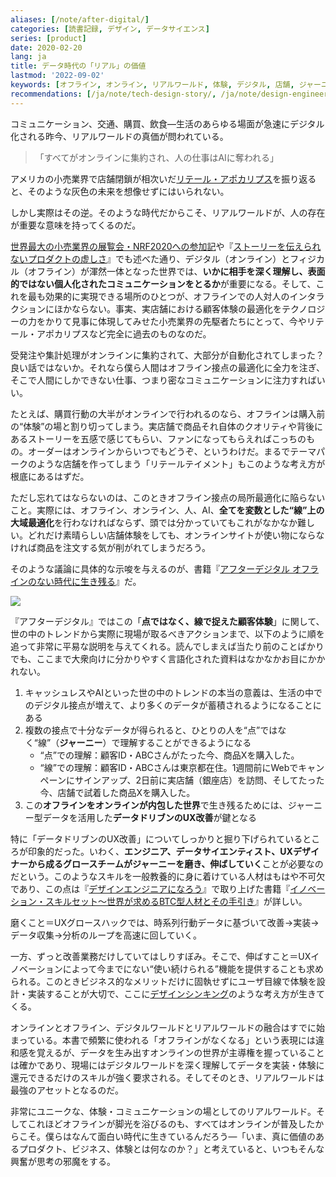 ```yaml
---
aliases: [/note/after-digital/]
categories: [読書記録, デザイン, データサイエンス]
series: [product]
date: 2020-02-20
lang: ja
title: データ時代の「リアル」の価値
lastmod: '2022-09-02'
keywords: [オフライン, オンライン, リアルワールド, 体験, デジタル, 店舗, ジャーニー, 接点, 実店舗, 小売]
recommendations: [/ja/note/tech-design-story/, /ja/note/design-engineer/, /ja/note/product-management-myths/]
---
```


コミュニケーション、交通、購買、飲食―生活のあらゆる場面が急速にデジタル化される昨今、リアルワールドの真価が問われている。

> 「すべてがオンラインに集約され、人の仕事はAIに奪われる」

アメリカの小売業界で店舗閉鎖が相次いだ[リテール・アポカリプス](https://en.wikipedia.org/wiki/Retail_apocalypse)を振り返ると、そのような灰色の未来を想像せずにはいられない。

しかし実際はその逆。そのような時代だからこそ、リアルワールドが、人の存在が重要な意味を持ってくるのだ。

[世界最大の小売業界の展覧会・NRF2020への参加記](/note/nrf-2020/)や『[ストーリーを伝えられないプロダクトの虚しさ](/note/tech-design-story/)』でも述べた通り、デジタル（オンライン）とフィジカル（オフライン）が渾然一体となった世界では、**いかに相手を深く理解し、表面的ではない個人化されたコミュニケーションをとるか**が重要になる。そして、これを最も効果的に実現できる場所のひとつが、オフラインでの人対人のインタラクションにほかならない。事実、実店舗における顧客体験の最適化をテクノロジーの力をかりて見事に体現してみせた小売業界の先駆者たちにとって、今やリテール・アポカリプスなど完全に過去のものなのだ。

受発注や集計処理がオンラインに集約されて、大部分が自動化されてしまった？良い話ではないか。それなら僕ら人間はオフライン接点の最適化に全力を注ぎ、そこで人間にしかできない仕事、つまり密なコミュニケーションに注力すればいい。

たとえば、購買行動の大半がオンラインで行われるのなら、オフラインは購入前の“体験”の場と割り切ってしまう。実店舗で商品それ自体のクオリティや背後にあるストーリーを五感で感じてもらい、ファンになってもらえればこっちのもの。オーダーはオンラインからいつでもどうぞ、というわけだ。まるでテーマパークのような店舗を作ってしまう「リテールテイメント」もこのような考え方が根底にあるはずだ。

ただし忘れてはならないのは、このときオフライン接点の局所最適化に陥らないこと。実際には、オフライン、オンライン、人、AI、**全てを変数とした“線”上の大域最適化**を行わなければならず、頭では分かっていてもこれがなかなか難しい。どれだけ素晴らしい店舗体験をしても、オンラインサイトが使い物にならなければ商品を注文する気が削がれてしまうだろう。

そのような議論に具体的な示唆を与えるのが、書籍『[アフターデジタル オフラインのない時代に生き残る](https://amzn.to/39Q3mxX)』だ。

<a href="https://www.amazon.co.jp/dp/B07PHYQ4HW/ref=as_li_ss_il?_encoding=UTF8&btkr=1&linkCode=li2&tag=takuti-22&linkId=c559b352f25a4263c9f18dd99a845fa5&language=ja_JP" target="_blank"><img border="0" src="//ws-fe.amazon-adsystem.com/widgets/q?_encoding=UTF8&ASIN=B07PHYQ4HW&Format=_SL160_&ID=AsinImage&MarketPlace=JP&ServiceVersion=20070822&WS=1&tag=takuti-22&language=ja_JP" ></a><img src="https://ir-jp.amazon-adsystem.com/e/ir?t=takuti-22&language=ja_JP&l=li2&o=9&a=B07PHYQ4HW" width="1" height="1" border="0" alt="" style="border:none !important; margin:0px !important;" />

『アフターデジタル』ではこの「**点ではなく、線で捉えた顧客体験**」に関して、世の中のトレンドから実際に現場が取るべきアクションまで、以下のように順を追って非常に平易な説明を与えてくれる。読んでしまえば当たり前のことばかりでも、ここまで大衆向けに分かりやすく言語化された資料はなかなかお目にかかれない。

1. キャッシュレスやAIといった世の中のトレンドの本当の意義は、生活の中でのデジタル接点が増えて、より多くのデータが蓄積されるようになることにある
2. 複数の接点で十分なデータが得られると、ひとりの人を“点”ではなく“線”（**ジャーニー**）で理解することができるようになる
    - “点”での理解：顧客ID・ABCさんがたった今、商品Xを購入した。
    - “線”での理解：顧客ID・ABCさんは東京都在住。1週間前にWebでキャンペーンにサインアップ、2日前に実店舗（銀座店）を訪問、そしてたった今、店舗で試着した商品Xを購入した。
3. この**オフラインをオンラインが内包した世界**で生き残るためには、ジャーニー型データを活用した**データドリブンのUX改善**が鍵となる

特に「データドリブンのUX改善」についてしっかりと掘り下げられているところが印象的だった。いわく、**エンジニア、データサイエンティスト、UXデザイナーから成るグロースチームがジャーニーを磨き、伸ばしていく**ことが必要なのだという。このようなスキルを一般教養的に身に着けている人材はもはや不可欠であり、この点は『[デザインエンジニアになろう](/note/design-engineer/)』で取り上げた書籍『[イノベーション・スキルセット～世界が求めるBTC型人材とその手引き](https://amzn.to/2B8p6FR)』が詳しい。

磨くこと＝UXグロースハックでは、時系列行動データに基づいて改善→実装→データ収集→分析のループを高速に回していく。

一方、ずっと改善業務だけしていてはしりすぼみ。そこで、伸ばすこと＝UXイノベーションによって今までにない“使い続けられる”機能を提供することも求められる。このときビジネス的なメリットだけに固執せずにユーザ目線で体験を設計・実装することが大切で、ここに[デザインシンキング](/note/revisit-design-thinking/)のような考え方が生きてくる。

オンラインとオフライン、デジタルワールドとリアルワールドの融合はすでに始まっている。本書で頻繁に使われる「オフラインがなくなる」という表現には違和感を覚えるが、データを生み出すオンラインの世界が主導権を握っていることは確かであり、現場にはデジタルワールドを深く理解してデータを実装・体験に還元できるだけのスキルが強く要求される。そしてそのとき、リアルワールドは最強のアセットとなるのだ。

非常にユニークな、体験・コミュニケーションの場としてのリアルワールド。そしてこれほどオフラインが脚光を浴びるのも、すべてはオンラインが普及したからこそ。僕らはなんて面白い時代に生きているんだろう―「いま、真に価値のあるプロダクト、ビジネス、体験とは何なのか？」と考えていると、いつもそんな興奮が思考の邪魔をする。
